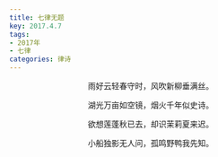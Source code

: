 ```yaml
---
title: 七律无题
key: 2017.4.7
tags: 
- 2017年 
- 七律
categories: 律诗
---
```


<p align="center">雨好云轻春守时，风吹新柳垂满丝。
</p>
<p align="center">湖光万亩如空镜，烟火千年似史诗。
</p>
<p align="center">欲想莲蓬秋已去，却识茉莉夏来迟。
</p>
<p align="center">小船独影无人问，孤鸣野鸭我先知。
</p>
